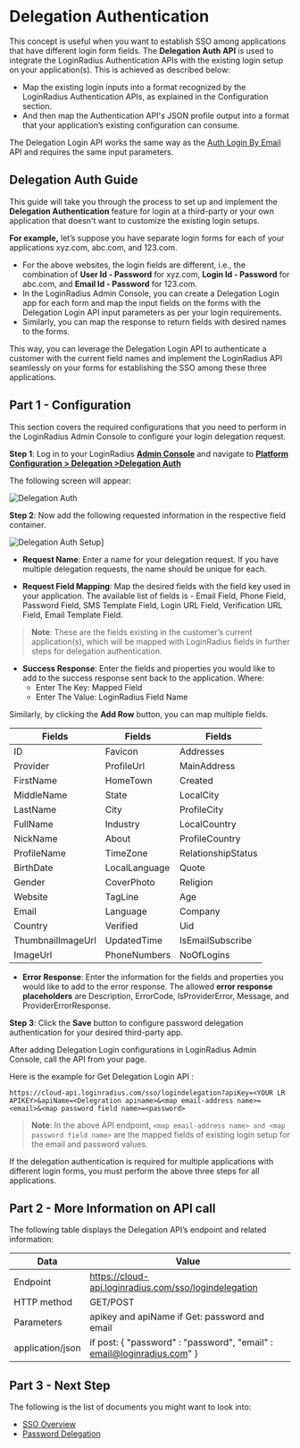 
# Delegation Authentication 

This concept is useful when you want to establish SSO among applications that have different login form fields. The **Delegation Auth API** is used to integrate the LoginRadius Authentication APIs with the existing login setup on your application(s). This is achieved as described below:


- Map the existing login inputs into a format recognized by the LoginRadius Authentication APIs, as explained in the Configuration section.
- And then map the Authentication API's JSON profile output into a format that your application’s existing configuration can consume.


The Delegation Login API works the same way as the [Auth Login By Email](https://www.loginradius.com/docs/api/v2/customer-identity-api/authentication/auth-login-by-email/) API and requires the same input parameters. 

## Delegation Auth Guide

This guide will take you through the process to set up and implement the **Delegation Authentication** feature for login at a third-party or your own application that doesn't want to customize the existing login setups.

**For example,** let’s suppose you have separate login forms for each of your applications xyz.com, abc.com, and 123.com.

- For the above websites, the login fields are different, i.e., the combination of **User Id - Password** for xyz.com, **Login Id - Password** for abc.com, and **Email Id - Password** for 123.com. 
- In the LoginRadius Admin Console, you can create a Delegation Login app for each form and map the input fields on the forms with the Delegation Login API input parameters as per your login requirements.  
- Similarly, you can map the response to return fields with desired names to the forms. 

This way, you can leverage the Delegation Login API to authenticate a customer with the current field names and implement the LoginRadius API seamlessly on your forms for establishing the SSO among these three applications.

## Part 1 - Configuration

This section covers the required configurations that you need to perform in the LoginRadius Admin Console to configure your login delegation request. 

**Step 1**: Log in to your LoginRadius [**Admin Console**](https://adminconsole.loginradius.com/dashboard) and navigate to [**Platform Configuration > Delegation >Delegation Auth**](https://adminconsole.loginradius.com/platform-configuration/access-configuration/delegation/delegation-auth)

The following screen will appear:

![Delegation Auth](https://apidocs.lrcontent.com/images/DA1_63015ed6b2e5978311.34508026.png "Delegation Auth")

**Step 2**: Now add the following requested information in the respective field container.

![Delegation Auth Setup](https://apidocs.lrcontent.com/images/Delegation---LoginRadius-User-Dashboard_15256202d6c63c1e95.06500405.png "Delegation Auth Setup")]

- **Request Name**: Enter a name for your delegation request. If you have multiple delegation requests, the name should be unique for each.


- **Request Field Mapping**: Map the desired fields with the field key used in your application. The available list of fields is - Email Field, Phone Field, Password Field, SMS Template Field, Login URL Field, Verification URL Field, Email Template Field.
> **Note**: These are the fields existing in the customer’s current application(s), which will be mapped with LoginRadius fields in further steps for delegation authentication. 
- **Success Response**: Enter the fields and properties you would like to add to the success response sent back to the application. Where:
    - Enter The Key: Mapped Field 
    - Enter The Value: LoginRadius Field Name
	
Similarly, by clicking the **Add Row** button, you can map multiple fields.

|  Fields | Fields  | Fields  |
|---|---|---|
| ID  | Favicon  | Addresses  |
| Provider  | ProfileUrl  | MainAddress  |
|  FirstName | HomeTown  |  Created |
|  MiddleName | State  |  LocalCity |
|  LastName | City  |  ProfileCity |
|  FullName | Industry  | LocalCountry  |
| NickName  | About  | ProfileCountry  |
| ProfileName  | TimeZone  |  RelationshipStatus |
|  BirthDate | LocalLanguage  | Quote  |
| Gender  |  CoverPhoto | Religion  |
|  Website |  TagLine |  Age |
|  Email |  Language |  Company |
|  Country |  Verified |  Uid |
|  ThumbnailImageUrl |  UpdatedTime |  IsEmailSubscribe |
| ImageUrl  | PhoneNumbers  | NoOfLogins  |

- **Error Response**: Enter the information for the fields and properties you would like to add to the error response. 
The allowed **error response placeholders** are Description, ErrorCode, IsProviderError, Message, and ProviderErrorResponse.

**Step 3**: Click the **Save** button to configure password delegation authentication for your desired third-party app.

After adding Delegation Login configurations in LoginRadius Admin Console, call the API from your page. 

Here is the example for Get Delegation Login API : 

```https://cloud-api.loginradius.com/sso/logindelegation?apiKey=<YOUR LR APIKEY>&apiName=<Delegration apiname>&<map email-address name>=<email>&<map password field name>=<password>```

> **Note**: In the above API endpoint, ```<map email-address name> and <map password field name>``` are the mapped fields of existing login setup for the email and password values. 

If the delegation authentication is required for multiple applications with different login forms, you must perform the above three steps for all applications.

## Part 2 - More Information on API call 

The following  table displays the Delegation API’s endpoint and related information:

|Data|Value|
|--|--|
| Endpoint | https://cloud-api.loginradius.com/sso/logindelegation |
|HTTP method|GET/POST
|Parameters| apikey and apiName if Get: password and email |
|application/json| if post: \{ "password" : "password", "email" : email@loginradius.com" \} |

## Part 3 - Next Step 

The following is the list of documents you might want to look into:

- [SSO Overview](https://www.loginradius.com/docs/single-sign-on/overview/)
- [Password Delegation](https://www.loginradius.com/docs/single-sign-on/password-delegation-api/)